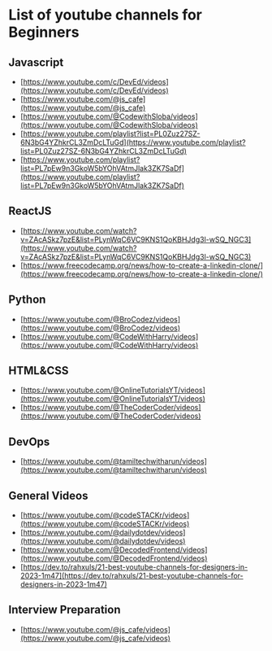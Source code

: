 # List of youtube channels for Beginners

## Javascript
- [https://www.youtube.com/c/DevEd/videos](https://www.youtube.com/c/DevEd/videos)<br>
- [https://www.youtube.com/@js_cafe](https://www.youtube.com/@js_cafe)<br>
- [https://www.youtube.com/@CodewithSloba/videos](https://www.youtube.com/@CodewithSloba/videos)<br>
- [https://www.youtube.com/playlist?list=PL0Zuz27SZ-6N3bG4YZhkrCL3ZmDcLTuGd](https://www.youtube.com/playlist?list=PL0Zuz27SZ-6N3bG4YZhkrCL3ZmDcLTuGd)<br>
- [https://www.youtube.com/playlist?list=PL7pEw9n3GkoW5bYOhVAtmJlak3ZK7SaDf](https://www.youtube.com/playlist?list=PL7pEw9n3GkoW5bYOhVAtmJlak3ZK7SaDf)<br>

## ReactJS
- [https://www.youtube.com/watch?v=ZAcASkz7pzE&list=PLynWqC6VC9KNS1QoKBHJdg3l-wSQ_NGC3](https://www.youtube.com/watch?v=ZAcASkz7pzE&list=PLynWqC6VC9KNS1QoKBHJdg3l-wSQ_NGC3)<br>
- [https://www.freecodecamp.org/news/how-to-create-a-linkedin-clone/](https://www.freecodecamp.org/news/how-to-create-a-linkedin-clone/)<br>

## Python
- [https://www.youtube.com/@BroCodez/videos](https://www.youtube.com/@BroCodez/videos)<br>
- [https://www.youtube.com/@CodeWithHarry/videos](https://www.youtube.com/@CodeWithHarry/videos)<br>

## HTML&CSS
- [https://www.youtube.com/@OnlineTutorialsYT/videos](https://www.youtube.com/@OnlineTutorialsYT/videos)<br>
- [https://www.youtube.com/@TheCoderCoder/videos](https://www.youtube.com/@TheCoderCoder/videos)<br>

## DevOps
- [https://www.youtube.com/@tamiltechwitharun/videos](https://www.youtube.com/@tamiltechwitharun/videos)<br>

## General Videos
- [https://www.youtube.com/@codeSTACKr/videos](https://www.youtube.com/@codeSTACKr/videos)<br>
- [https://www.youtube.com/@dailydotdev/videos](https://www.youtube.com/@dailydotdev/videos)<br>
- [https://www.youtube.com/@DecodedFrontend/videos](https://www.youtube.com/@DecodedFrontend/videos)<br>
- [https://dev.to/rahxuls/21-best-youtube-channels-for-designers-in-2023-1m47](https://dev.to/rahxuls/21-best-youtube-channels-for-designers-in-2023-1m47)<br>

## Interview Preparation
- [https://www.youtube.com/@js_cafe/videos](https://www.youtube.com/@js_cafe/videos)<br>
